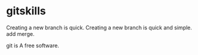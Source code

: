 # gitskills
Creating a new branch is quick.
Creating a new branch is quick and simple.
add merge.

git is A free software.
